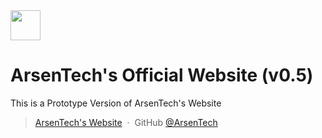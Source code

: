 <img src="https://user-images.githubusercontent.com/62609185/101236877-ff1a6100-36ed-11eb-8b33-7a573f0eee1e.jpeg" width="48" height="48" />

# ArsenTech's Official Website (v0.5)
This is a Prototype Version of ArsenTech's Website

> [ArsenTech's Website](https://arsentech.github.io) &nbsp;&middot;&nbsp;
> GitHub [@ArsenTech](https://github.com/ArsenTech) &nbsp;
